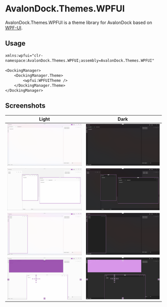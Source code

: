 # AvalonDock.Themes.WPFUI

AvalonDock.Themes.WPFUI is a theme library for AvalonDock based on [WPF-UI](https://github.com/lepoco/wpfui).

## Usage
```xaml
xmlns:wpfui="clr-namespace:AvalonDock.Themes.WPFUI;assembly=AvalonDock.Themes.WPFUI"

<DockingManager>
    <DockingManager.Theme>
        <wpfui:WPFUITheme />
    </DockingManager.Theme>
</DockingManager>
```

## Screenshots
| Light | Dark |
| ----- | ---- |
| ![image](https://github.com/qian-o/AvalonDock.Themes.WPFUI/blob/master/Screenshots/1L.png) | ![image](https://github.com/qian-o/AvalonDock.Themes.WPFUI/blob/master/Screenshots/1D.png) |
| ![image](https://github.com/qian-o/AvalonDock.Themes.WPFUI/blob/master/Screenshots/2L.png) | ![image](https://github.com/qian-o/AvalonDock.Themes.WPFUI/blob/master/Screenshots/2D.png) |
| ![image](https://github.com/qian-o/AvalonDock.Themes.WPFUI/blob/master/Screenshots/3L.png) | ![image](https://github.com/qian-o/AvalonDock.Themes.WPFUI/blob/master/Screenshots/3D.png) |
| ![image](https://github.com/qian-o/AvalonDock.Themes.WPFUI/blob/master/Screenshots/4L.png) | ![image](https://github.com/qian-o/AvalonDock.Themes.WPFUI/blob/master/Screenshots/4D.png) |

